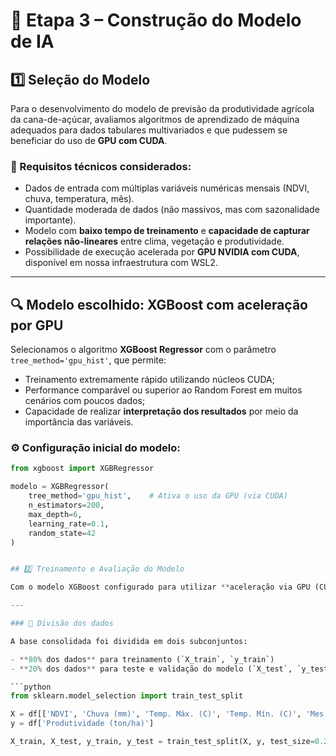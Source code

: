 # 🤖 Etapa 3 – Construção do Modelo de IA

## 1️⃣ Seleção do Modelo

Para o desenvolvimento do modelo de previsão da produtividade agrícola da cana-de-açúcar, avaliamos algoritmos de aprendizado de máquina adequados para dados tabulares multivariados e que pudessem se beneficiar do uso de **GPU com CUDA**.

### 🎯 Requisitos técnicos considerados:

- Dados de entrada com múltiplas variáveis numéricas mensais (NDVI, chuva, temperatura, mês).
- Quantidade moderada de dados (não massivos, mas com sazonalidade importante).
- Modelo com **baixo tempo de treinamento** e **capacidade de capturar relações não-lineares** entre clima, vegetação e produtividade.
- Possibilidade de execução acelerada por **GPU NVIDIA com CUDA**, disponível em nossa infraestrutura com WSL2.

---

## 🔍 Modelo escolhido: **XGBoost com aceleração por GPU**

Selecionamos o algoritmo **XGBoost Regressor** com o parâmetro `tree_method='gpu_hist'`, que permite:

- Treinamento extremamente rápido utilizando núcleos CUDA;
- Performance comparável ou superior ao Random Forest em muitos cenários com poucos dados;
- Capacidade de realizar **interpretação dos resultados** por meio da importância das variáveis.

### ⚙️ Configuração inicial do modelo:

```python
from xgboost import XGBRegressor

modelo = XGBRegressor(
    tree_method='gpu_hist',    # Ativa o uso da GPU (via CUDA)
    n_estimators=200,
    max_depth=6,
    learning_rate=0.1,
    random_state=42
)


## 2️⃣ Treinamento e Avaliação do Modelo

Com o modelo XGBoost configurado para utilizar **aceleração via GPU (CUDA)**, realizamos o treinamento utilizando os dados históricos de NDVI, clima e produtividade.

---

### 🔀 Divisão dos dados

A base consolidada foi dividida em dois subconjuntos:

- **80% dos dados** para treinamento (`X_train`, `y_train`)
- **20% dos dados** para teste e validação do modelo (`X_test`, `y_test`)

```python
from sklearn.model_selection import train_test_split

X = df[['NDVI', 'Chuva (mm)', 'Temp. Máx. (C)', 'Temp. Mín. (C)', 'Mes']]
y = df['Produtividade (ton/ha)']

X_train, X_test, y_train, y_test = train_test_split(X, y, test_size=0.2, random_state=42)


